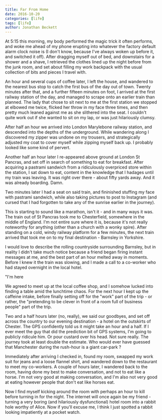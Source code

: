```yaml
---
title: Far From Home
date: 2016-10-20
categories: [life]
tags: [life]
author: Jonathan Beckett
---
```


At 5:15 this morning, my body performed the magic trick it often performs, and woke me ahead of my phone erupting into whatever the factory default alarm clock noise is (I don't know, because I've always woken up before it, and switched it off). After dragging myself out of bed, and downstairs for a shower and a shave, I retrieved the clothes lined up the night before from the junk room, and set about filling my work backpack with the usual collection of bits and pieces I travel with.

An hour and several cups of coffee later, I left the house, and wandered to the nearest bus stop to catch the first bus of the day out of town. Twenty minutes after that, and a further fifteen minutes on foot, I arrived at the first railway station of the day, and managed to scrape onto an earlier train than planned. The lady that chose to sit next to me at the first station we stopped at elbowed me twice, flicked her throw in my face three times, and then pretty much leaned against me as she slithered into the seat. I couldn't quite work out if she wanted to sit on my lap, or was just hilariously clumsy.

After half an hour we arrived into London Marylebone railway station, and descended into the depths of the underground. While wandering along I discovered my zipper was undone on my trousers, and strategically adjusted my coat to cover myself while zipping myself back up. I probably looked like some kind of pervert.

Another half an hour later I re-appeared above ground at London St Pancras, and set off in search of something to eat for breakfast. After acquiring a pastrami sandwich from a ridiculously overpriced store within the station, I sat down to eat, content in the knowledge that I hadages until my train was leaving. It was right over there - about fifty yards away. And it was already boarding. Damn.

Two minutes later I had a seat on said train, and fininished stuffing my face with pastrami sandwich, while also taking pictures to post to Instagram (and cursed that I had forgotten to take any of the sunrise earlier in the journey).

This is starting to sound like a marathon, isn't it - and in many ways it was. The train out of St Pancras took me to Chesterfield, somewhere in the middle of England. I'm not entire sure where it is, because it's not really noteworthy for anything (other than a church with a wonky spire). After standing on a cold, windy railway platform for a few minutes, the next train arrived that took me on to my final destination - Barnsley in Yorkshire.

I would love to describe the rolling countryside surrounding Barnsley, but in reality I didn't take much notice because a friend began firing instant messages at me, and the best part of an hour melted away in moments. Before I knew it the train was slowing, and I made a call to a co-worker who had stayed overnight in the local hotel.

"I'm here 

We agreed to meet up at the local coffee shop, and I somehow lucked into finding a table amid the lunchtime chaos. For the next hour I kept up the caffeine intake, before finally setting off for the "work" part of the trip - or rather, the "pretending to be clever in front of a room full of business people" part of the trip.

Two and a half hours later (no, really), we said our goodbyes, and set off across the country to our evening destination - a hotel on the outskirts of Chester. The GPS confidently told us it might take an hour and a half. If I ever meet the guy that did the prediction bit of GPS systems, I'm going to publicly ridicule him. Or pour custard over his head. Not sure really. The journey took at least double the estimate. Who would ever have guessed that Manchester during the rush-hour is a giant car-park ?

Immediately after arriving I checked in, found my room, swapped my work suit for jeans and a loose flannel shirt, and wandered down to the restaurant to meet my co-workers. A couple of hours later, I wandered back to the room, having done my best to make conversation, and not to eat like a horse. I'm not very good at making conversation, and I'm also not very good at eating however people that don't eat like horses eat.

Now I find myself kicking around the room with perhaps an hour to kill before turning in for the night. The internet will once again be my friend - turning a very boring (and hilariously dysfunctional) hotel room into a rabbit hole worthy of Alice. Now if you'll excuse me, I think I just spotted a rabbit looking impatiently at a pocket watch.